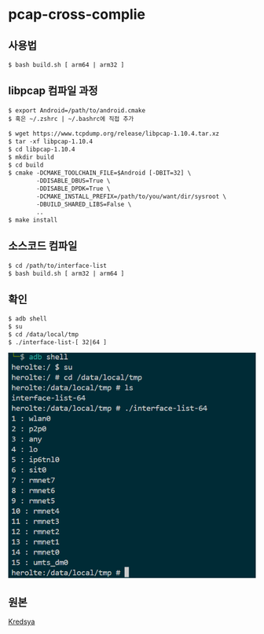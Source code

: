 # pcap-cross-complie


## 사용법
```
$ bash build.sh [ arm64 | arm32 ]
```

## libpcap 컴파일 과정  

```
$ export Android=/path/to/android.cmake
$ 혹은 ~/.zshrc | ~/.bashrc에 직접 추가
```

```
$ wget https://www.tcpdump.org/release/libpcap-1.10.4.tar.xz
$ tar -xf libpcap-1.10.4
$ cd libpcap-1.10.4
$ mkdir build
$ cd build
$ cmake -DCMAKE_TOOLCHAIN_FILE=$Android [-DBIT=32] \
        -DDISABLE_DBUS=True \
        -DDISABLE_DPDK=True \
        -DCMAKE_INSTALL_PREFIX=/path/to/you/want/dir/sysroot \
        -DBUILD_SHARED_LIBS=False \
        ..
$ make install
```

## 소스코드 컴파일
```
$ cd /path/to/interface-list
$ bash build.sh [ arm32 | arm64 ]
```

## 확인
```
$ adb shell
$ su
$ cd /data/local/tmp
$ ./interface-list-[ 32|64 ]
```
![alt text](image.png)

## 원본
[Kredsya](https://github.com/Kredsya/android-cpp-network/tree/master/interface-list)
